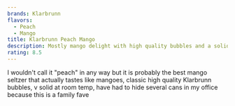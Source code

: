 ```yaml
---
brands: Klarbrunn
flavors:
  - Peach
  - Mango
title: Klarbrunn Peach Mango
description: Mostly mango delight with high quality bubbles and a solid mango flavor.
rating: 8.5
---
```

I﻿ wouldn't call it "peach" in any way but it is probably the best mango seltzer that actually tastes like mangoes, classic high quality Klarbrunn bubbles, v solid at room temp, have had to hide several cans in my office because this is a family fave